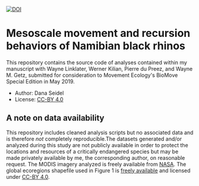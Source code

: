 [![DOI](https://zenodo.org/badge/186065167.svg)](https://zenodo.org/badge/latestdoi/186065167)

Mesoscale movement and recursion behaviors of Namibian black rhinos
=======================================================================

This repository contains the source code of analyses contained within my 
manuscript with Wayne Linklater, Werner Kilian, Pierre du Preez, and Wayne M. Getz, 
submitted for consideration to Movement Ecology's BioMove Special Edition in
May 2019. 

- Author: Dana Seidel 
- License: [CC-BY 4.0](https://creativecommons.org/licenses/by/4.0/)

## A note on data availability
This repository includes cleaned analysis scripts but no associated data and is
therefore *not* completely reproducible.The datasets generated and/or analyzed 
during this study are not publicly available in order to protect the locations 
and resources of a critically endangered species but may be made privately 
available by me, the corresponding author, on reasonable request. The MODIS 
imagery analyzed is freely available from [NASA](https://modis.gsfc.nasa.gov/data/dataprod/mod13.php). 
The global ecoregions shapefile used in Figure 1 is [freely available](http://ecoregions2017.appspot.com)
and licensed under [CC-BY 4.0](https://creativecommons.org/licenses/by/4.0/). 
